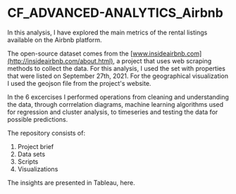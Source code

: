 # CF_ADVANCED-ANALYTICS_Airbnb

In this analysis, I have explored the main metrics of the rental listings available on the Airbnb platform. 

The open-source dataset comes from the [www.insideairbnb.com](http://insideairbnb.com/about.html), a project that uses web scraping methods to collect the data. For this analysis, I used the set with properties that were listed on September 27th, 2021. For the geographical visualization I used the geojson file from the project's website. 

In the 6 excercises I performed operations from cleaning and understanding the data, through corrrelation diagrams, machine learning algorithms used for regression and cluster analysis, to timeseries and testing the data for possible predictions.

The repository consists of:
1. Project brief
2. Data sets
3. Scripts
4. Visualizations

The insights are presented in Tableau, here.
